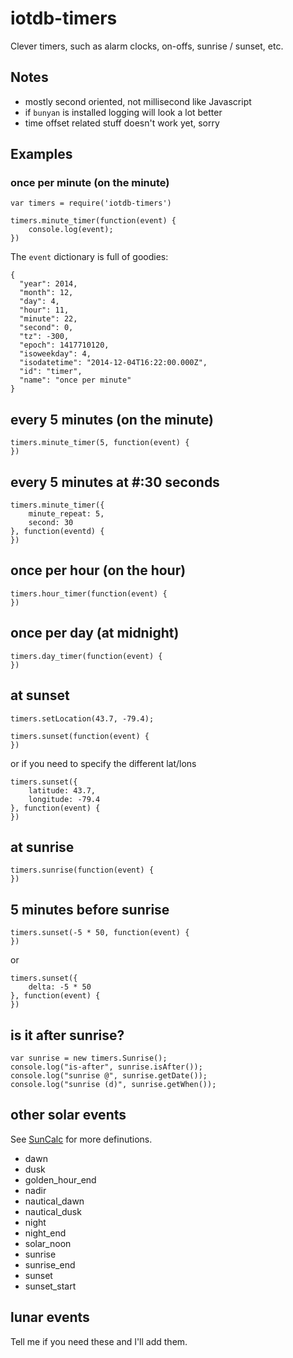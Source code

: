 iotdb-timers
============

Clever timers, such as alarm clocks, on-offs, sunrise / sunset, etc.

## Notes

* mostly second oriented, not millisecond like Javascript
* if <code>bunyan</code> is installed logging will look a lot better
* time offset related stuff doesn't work yet, sorry

## Examples

### once per minute (on the minute)

	var timers = require('iotdb-timers')
	
    timers.minute_timer(function(event) {
        console.log(event);
    })
	
The <code>event</code> dictionary is full of goodies:

    {
      "year": 2014,
      "month": 12,
      "day": 4,
      "hour": 11,
      "minute": 22,
      "second": 0,
      "tz": -300,
      "epoch": 1417710120,
      "isoweekday": 4,
      "isodatetime": "2014-12-04T16:22:00.000Z",
      "id": "timer",
      "name": "once per minute"
    }

## every 5 minutes (on the minute)

    timers.minute_timer(5, function(event) {
    })
 
## every 5 minutes at #:30 seconds

    timers.minute_timer({
        minute_repeat: 5,
        second: 30
    }, function(eventd) {
    })


## once per hour (on the hour)

    timers.hour_timer(function(event) {
    })

## once per day (at midnight)

    timers.day_timer(function(event) {
    })

## at sunset

    timers.setLocation(43.7, -79.4);

    timers.sunset(function(event) {
    })

or if you need to specify the different lat/lons

    timers.sunset({
        latitude: 43.7,
        longitude: -79.4
    }, function(event) {
    })


## at sunrise

    timers.sunrise(function(event) {
    })
    
## 5 minutes before sunrise

    timers.sunset(-5 * 50, function(event) {
    })
    
or

    timers.sunset({
    	delta: -5 * 50
    }, function(event) {
    })
    
## is it after sunrise?

	var sunrise = new timers.Sunrise();
	console.log("is-after", sunrise.isAfter());
	console.log("sunrise @", sunrise.getDate());
	console.log("sunrise (d)", sunrise.getWhen());

    
## other solar events

See [SunCalc](https://github.com/mourner/suncalc) for more definutions.

* dawn
* dusk
* golden_hour_end
* nadir
* nautical_dawn
* nautical_dusk
* night
* night_end
* solar_noon
* sunrise
* sunrise_end
* sunset
* sunset_start

## lunar events

Tell me if you need these and I'll add them.




